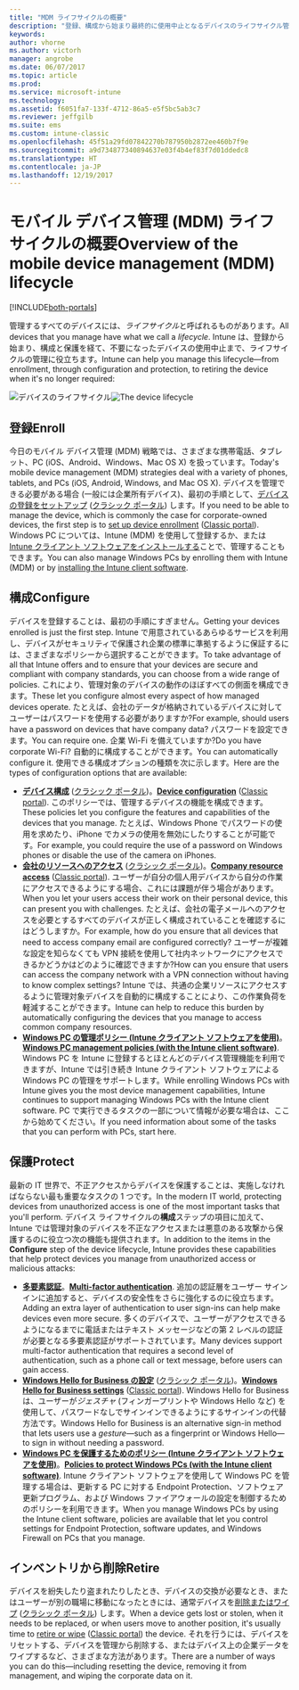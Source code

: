```yaml
---
title: "MDM ライフサイクルの概要"
description: "登録、構成から始まり最終的に使用中止となるデバイスのライフサイクル管理において Intune がどのように役立つか紹介します。"
keywords: 
author: vhorne
ms.author: victorh
manager: angrobe
ms.date: 06/07/2017
ms.topic: article
ms.prod: 
ms.service: microsoft-intune
ms.technology: 
ms.assetid: f6051fa7-133f-4712-86a5-e5f5bc5ab3c7
ms.reviewer: jeffgilb
ms.suite: ems
ms.custom: intune-classic
ms.openlocfilehash: 45f51a29fd07842270b787950b2872ee460b7f9e
ms.sourcegitcommit: a9d734877340894637e03f4b4ef83f7d01ddedc8
ms.translationtype: HT
ms.contentlocale: ja-JP
ms.lasthandoff: 12/19/2017
---
```

# <a name="overview-of-the-mobile-device-management-mdm-lifecycle"></a><span data-ttu-id="d47ee-103">モバイル デバイス管理 (MDM) ライフサイクルの概要</span><span class="sxs-lookup"><span data-stu-id="d47ee-103">Overview of the mobile device management (MDM) lifecycle</span></span>

[!INCLUDE[both-portals](./includes/note-for-both-portals.md)]

<span data-ttu-id="d47ee-104">管理するすべてのデバイスには、*ライフサイクル*と呼ばれるものがあります。</span><span class="sxs-lookup"><span data-stu-id="d47ee-104">All devices that you manage have what we call a *lifecycle*.</span></span> <span data-ttu-id="d47ee-105">Intune は、登録から始まり、構成と保護を経て、不要になったデバイスの使用中止まで、ライフサイクルの管理に役立ちます。</span><span class="sxs-lookup"><span data-stu-id="d47ee-105">Intune can help you manage this lifecycle—from enrollment, through configuration and protection, to retiring the device when it's no longer required:</span></span>

<span data-ttu-id="d47ee-106">![デバイスのライフサイクル](./media/device-lifecycle.png "Intune デバイスのライフサイクル")</span><span class="sxs-lookup"><span data-stu-id="d47ee-106">![The device lifecycle](./media/device-lifecycle.png "the Intune device lifecycle")</span></span>

## <a name="enroll"></a><span data-ttu-id="d47ee-107">登録</span><span class="sxs-lookup"><span data-stu-id="d47ee-107">Enroll</span></span>
<span data-ttu-id="d47ee-108">今日のモバイル デバイス管理 (MDM) 戦略では、さまざまな携帯電話、タブレット、PC (iOS、Android、Windows、Mac OS X) を扱っています。</span><span class="sxs-lookup"><span data-stu-id="d47ee-108">Today's mobile device management (MDM) strategies deal with a variety of phones, tablets, and PCs (iOS, Android, Windows, and Mac OS X).</span></span> <span data-ttu-id="d47ee-109">デバイスを管理できる必要がある場合 (一般には企業所有デバイス)、最初の手順として、[デバイスの登録をセットアップ](device-enrollment.md) ([クラシック ポータル](/intune-classic/deploy-use/enroll-devices-in-microsoft-intune)) します。</span><span class="sxs-lookup"><span data-stu-id="d47ee-109">If you need to be able to manage the device, which is commonly the case for corporate-owned devices, the first step is to [set up device enrollment](device-enrollment.md) ([Classic portal](/intune-classic/deploy-use/enroll-devices-in-microsoft-intune)).</span></span> <span data-ttu-id="d47ee-110">Windows PC については、Intune (MDM) を使用して登録するか、または [Intune クライアント ソフトウェアをインストールする](/intune-classic/deploy-use/manage-windows-pcs-with-microsoft-intune)ことで、管理することもできます。</span><span class="sxs-lookup"><span data-stu-id="d47ee-110">You can also manage Windows PCs by enrolling them with Intune (MDM) or by [installing the Intune client software](/intune-classic/deploy-use/manage-windows-pcs-with-microsoft-intune).</span></span>

## <a name="configure"></a><span data-ttu-id="d47ee-111">構成</span><span class="sxs-lookup"><span data-stu-id="d47ee-111">Configure</span></span>
<span data-ttu-id="d47ee-112">デバイスを登録することは、最初の手順にすぎません。</span><span class="sxs-lookup"><span data-stu-id="d47ee-112">Getting your devices enrolled is just the first step.</span></span> <span data-ttu-id="d47ee-113">Intune で用意されているあらゆるサービスを利用し、デバイスがセキュリティで保護され企業の標準に準拠するように保証するには、さまざまなポリシーから選択することができます。</span><span class="sxs-lookup"><span data-stu-id="d47ee-113">To take advantage of all that Intune offers and to ensure that your devices are secure and compliant with company standards, you can choose from a wide range of policies.</span></span> <span data-ttu-id="d47ee-114">これにより、管理対象のデバイスの動作のほぼすべての側面を構成できます。</span><span class="sxs-lookup"><span data-stu-id="d47ee-114">These let you configure almost every aspect of how managed devices operate.</span></span> <span data-ttu-id="d47ee-115">たとえば、会社のデータが格納されているデバイスに対してユーザーはパスワードを使用する必要がありますか?</span><span class="sxs-lookup"><span data-stu-id="d47ee-115">For example, should users have a password on devices that have company data?</span></span> <span data-ttu-id="d47ee-116">パスワードを設定できます。</span><span class="sxs-lookup"><span data-stu-id="d47ee-116">You can require one.</span></span> <span data-ttu-id="d47ee-117">企業 Wi-Fi を備えていますか?</span><span class="sxs-lookup"><span data-stu-id="d47ee-117">Do you have corporate Wi-Fi?</span></span> <span data-ttu-id="d47ee-118">自動的に構成することができます。</span><span class="sxs-lookup"><span data-stu-id="d47ee-118">You can automatically configure it.</span></span> <span data-ttu-id="d47ee-119">使用できる構成オプションの種類を次に示します。</span><span class="sxs-lookup"><span data-stu-id="d47ee-119">Here are the types of configuration options that are available:</span></span>

- <span data-ttu-id="d47ee-120">[**デバイス構成**](device-profiles.md) ([クラシック ポータル](/intune-classic/deploy-use/manage-settings-and-features-on-your-devices-with-microsoft-intune-policies))。</span><span class="sxs-lookup"><span data-stu-id="d47ee-120">[**Device configuration**](device-profiles.md) ([Classic portal](/intune-classic/deploy-use/manage-settings-and-features-on-your-devices-with-microsoft-intune-policies)).</span></span> <span data-ttu-id="d47ee-121">このポリシーでは、管理するデバイスの機能を構成できます。</span><span class="sxs-lookup"><span data-stu-id="d47ee-121">These policies let you configure the features and capabilities of the devices that you manage.</span></span> <span data-ttu-id="d47ee-122">たとえば、Windows Phone でパスワードの使用を求めたり、iPhone でカメラの使用を無効にしたりすることが可能です。</span><span class="sxs-lookup"><span data-stu-id="d47ee-122">For example, you could require the use of a password on Windows phones or disable the use of the camera on iPhones.</span></span>
- <span data-ttu-id="d47ee-123">[**会社のリソースへのアクセス**](device-profiles.md) ([クラシック ポータル](/intune-classic/deploy-use/enable-access-to-company-resources-with-microsoft-intune))。</span><span class="sxs-lookup"><span data-stu-id="d47ee-123">[**Company resource access**](device-profiles.md) ([Classic portal](/intune-classic/deploy-use/enable-access-to-company-resources-with-microsoft-intune)).</span></span> <span data-ttu-id="d47ee-124">ユーザーが自分の個人用デバイスから自分の作業にアクセスできるようにする場合、これには課題が伴う場合があります。</span><span class="sxs-lookup"><span data-stu-id="d47ee-124">When you let your users access their work on their personal device, this can present you with challenges.</span></span> <span data-ttu-id="d47ee-125">たとえば、会社の電子メールへのアクセスを必要とするすべてのデバイスが正しく構成されていることを確認するにはどうしますか。</span><span class="sxs-lookup"><span data-stu-id="d47ee-125">For example, how do you ensure that all devices that need to access company email are configured correctly?</span></span> <span data-ttu-id="d47ee-126">ユーザーが複雑な設定を知らなくても VPN 接続を使用して社内ネットワークにアクセスできるかどうかはどのように確認できますか?</span><span class="sxs-lookup"><span data-stu-id="d47ee-126">How can you ensure that users can access the company network with a VPN connection without having to know complex settings?</span></span> <span data-ttu-id="d47ee-127">Intune では、共通の企業リソースにアクセスするように管理対象デバイスを自動的に構成することにより、この作業負荷を軽減することができます。</span><span class="sxs-lookup"><span data-stu-id="d47ee-127">Intune can help to reduce this burden by automatically configuring the devices that you manage to access common company resources.</span></span>
- <span data-ttu-id="d47ee-128">[**Windows PC の管理ポリシー (Intune クライアント ソフトウェアを使用)**](/intune-classic/deploy-use/common-windows-pc-management-tasks-with-the-microsoft-intune-computer-client)。</span><span class="sxs-lookup"><span data-stu-id="d47ee-128">[**Windows PC management policies (with the Intune client software)**](/intune-classic/deploy-use/common-windows-pc-management-tasks-with-the-microsoft-intune-computer-client).</span></span> <span data-ttu-id="d47ee-129">Windows PC を Intune に登録するとほとんどのデバイス管理機能を利用できますが、Intune では引き続き Intune クライアント ソフトウェアによる Windows PC の管理をサポートします。</span><span class="sxs-lookup"><span data-stu-id="d47ee-129">While enrolling Windows PCs with Intune gives you the most device management capabilities, Intune continues to support managing Windows PCs with the Intune client software.</span></span> <span data-ttu-id="d47ee-130">PC で実行できるタスクの一部について情報が必要な場合は、ここから始めてください。</span><span class="sxs-lookup"><span data-stu-id="d47ee-130">If you need information about some of the tasks that you can perform with PCs, start here.</span></span>

## <a name="protect"></a><span data-ttu-id="d47ee-131">保護</span><span class="sxs-lookup"><span data-stu-id="d47ee-131">Protect</span></span>
<span data-ttu-id="d47ee-132">最新の IT 世界で、不正アクセスからデバイスを保護することは、実施しなければならない最も重要なタスクの 1 つです。</span><span class="sxs-lookup"><span data-stu-id="d47ee-132">In the modern IT world, protecting devices from unauthorized access is one of the most important tasks that you'll perform.</span></span> <span data-ttu-id="d47ee-133">デバイス ライフサイクルの**構成**ステップの項目に加えて、Intune では管理対象のデバイスを不正なアクセスまたは悪意のある攻撃から保護するのに役立つ次の機能も提供されます。</span><span class="sxs-lookup"><span data-stu-id="d47ee-133">In addition to the items in the **Configure** step of the device lifecycle, Intune provides these capabilities that help protect devices you manage from unauthorized access or malicious attacks:</span></span>
- <span data-ttu-id="d47ee-134">[**多要素認証**](/intune-classic/deploy-use/protect-your-devices-with-microsoft-intune)。</span><span class="sxs-lookup"><span data-stu-id="d47ee-134">[**Multi-factor authentication**](/intune-classic/deploy-use/protect-your-devices-with-microsoft-intune).</span></span> <span data-ttu-id="d47ee-135">追加の認証層をユーザー サインインに追加すると、デバイスの安全性をさらに強化するのに役立ちます。</span><span class="sxs-lookup"><span data-stu-id="d47ee-135">Adding an extra layer of authentication to user sign-ins can help make devices even more secure.</span></span> <span data-ttu-id="d47ee-136">多くのデバイスで、ユーザーがアクセスできるようになるまでに電話またはテキスト メッセージなどの第 2 レベルの認証が必要となる多要素認証がサポートされています。</span><span class="sxs-lookup"><span data-stu-id="d47ee-136">Many devices support multi-factor authentication that requires a second level of authentication, such as a phone call or text message, before users can gain access.</span></span>
- <span data-ttu-id="d47ee-137">[**Windows Hello for Business の設定**](windows-hello.md) ([クラシック ポータル](/intune-classic/deploy-use/control-microsoft-passport-settings-on-devices-with-microsoft-intune))。</span><span class="sxs-lookup"><span data-stu-id="d47ee-137">[**Windows Hello for Business settings**](windows-hello.md) ([Classic portal](/intune-classic/deploy-use/control-microsoft-passport-settings-on-devices-with-microsoft-intune)).</span></span> <span data-ttu-id="d47ee-138">Windows Hello for Business は、ユーザーが*ジェスチャ* (フィンガープリントや Windows Hello など) を使用して、パスワードなしでサインインできるようにするサインインの代替方法です。</span><span class="sxs-lookup"><span data-stu-id="d47ee-138">Windows Hello for Business is an alternative sign-in method that lets users use a *gesture*—such as a fingerprint or Windows Hello—to sign in without needing a password.</span></span>
- <span data-ttu-id="d47ee-139">[**Windows PC を保護するためのポリシー (Intune クライアント ソフトウェアを使用)**](/intune-classic/deploy-use/policies-to-protect-windows-pcs-in-microsoft-intune)。</span><span class="sxs-lookup"><span data-stu-id="d47ee-139">[**Policies to protect Windows PCs (with the Intune client software)**](/intune-classic/deploy-use/policies-to-protect-windows-pcs-in-microsoft-intune).</span></span> <span data-ttu-id="d47ee-140">Intune クライアント ソフトウェアを使用して Windows PC を管理する場合は、更新する PC に対する Endpoint Protection、ソフトウェア更新プログラム、および Windows ファイアウォールの設定を制御するためのポリシーを利用できます。</span><span class="sxs-lookup"><span data-stu-id="d47ee-140">When you manage Windows PCs by using the Intune client software, policies are available that let you control settings for Endpoint Protection, software updates, and Windows Firewall on PCs that you manage.</span></span>

## <a name="retire"></a><span data-ttu-id="d47ee-141">インベントリから削除</span><span class="sxs-lookup"><span data-stu-id="d47ee-141">Retire</span></span>
<span data-ttu-id="d47ee-142">デバイスを紛失したり盗まれたりしたとき、デバイスの交換が必要なとき、またはユーザーが別の職場に移動になったときには、通常デバイスを[削除またはワイプ](device-management.md) ([クラシック ポータル](/intune-classic/deploy-use/use-remote-wipe-to-help-protect-data-using-microsoft-intune)) します。</span><span class="sxs-lookup"><span data-stu-id="d47ee-142">When a device gets lost or stolen, when it needs to be replaced, or when users move to another position, it's usually time to [retire or wipe](device-management.md) ([Classic portal](/intune-classic/deploy-use/use-remote-wipe-to-help-protect-data-using-microsoft-intune)) the device.</span></span> <span data-ttu-id="d47ee-143">それを行うには、デバイスをリセットする、デバイスを管理から削除する、またはデバイス上の企業データをワイプするなど、さまざまな方法があります。</span><span class="sxs-lookup"><span data-stu-id="d47ee-143">There are a number of ways you can do this—including resetting the device, removing it from management, and wiping the corporate data on it.</span></span>
